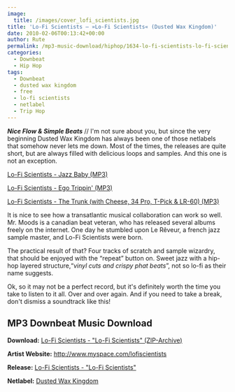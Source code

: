 ```yaml
---
image:
  title: /images/cover_lofi_scientists.jpg
title: 'Lo-Fi Scientists – »Lo-Fi Scientists« (Dusted Wax Kingdom)'
date: 2010-02-06T00:13:42+00:00
author: Rute
permalink: /mp3-music-download/hiphop/1634-lo-fi-scientists-lo-fi-scientists-dusted-wax-kingdom
categories:
  - Downbeat
  - Hip Hop
tags:
  - Downbeat
  - dusted wax kingdom
  - free
  - lo-fi scientists
  - netlabel
  - Trip Hop
---
```

***Nice Flow & Simple Beats*** // I'm not sure about you, but since the very beginning Dusted Wax Kingdom has always been one of those netlabels that somehow never lets me down. Most of the times, the releases are quite short, but are always filled with delicious loops and samples. And this one is not an exception.

[Lo-Fi Scientists - Jazz Baby (MP3)](http://www.archive.org/download/DWK044/Lo-Fi_Scientists_-_01_-_Jazz_Baby.mp3)
  
[Lo-Fi Scientists - Ego Trippin' (MP3)](http://www.archive.org/download/DWK044/Lo-Fi_Scientists_-_03_-_Ego_Trippin.mp3)
  
[Lo-Fi Scientists - The Trunk (with Cheese, 34 Pro, T-Pick & LR-60) (MP3)](http://www.archive.org/download/DWK044/Lo-Fi_Scientists_-_02_-_The_Trunk_With_Cheese_34_Pro_T-Pick_And_LR-60.mp3)

<!--more-->

<!--adsense-->

It is nice to see how a transatlantic musical collaboration can work so well. Mr. Moods is a canadian beat veteran, who has released several albums freely on the internet. One day he stumbled upon Le Rêveur, a french jazz sample master, and Lo-Fi Scientists were born.

The practical result of that? Four tracks of scratch and sample wizardry, that should be enjoyed with the “repeat” button on. Sweet jazz with a hip-hop layered structure,“_vinyl cuts and crispy phat beats_”, not so lo-fi as their name suggests.

Ok, so it may not be a perfect record, but it's definitely worth the time you take to listen to it all. Over and over again. And if you need to take a break, don't dismiss a soundtrack like this!

## MP3 Downbeat Music Download

**Download:** [Lo-Fi Scientists - "Lo-Fi Scientists" (ZIP-Archive)](http://www.archive.org/download/DWK044/Lo-Fi_Scientists_-_Lo-Fi_Scientists.zip)
  
 **Artist Website:** <http://www.myspace.com/lofiscientists>
  
 **Release:** [Lo-Fi Scientists - "Lo-Fi Scientists"](http://dustedwax.org/dwk044.html)
  
 **Netlabel:** <a href="http://dustedwax.org/index.html" target="_blank">Dusted Wax Kingdom</a>